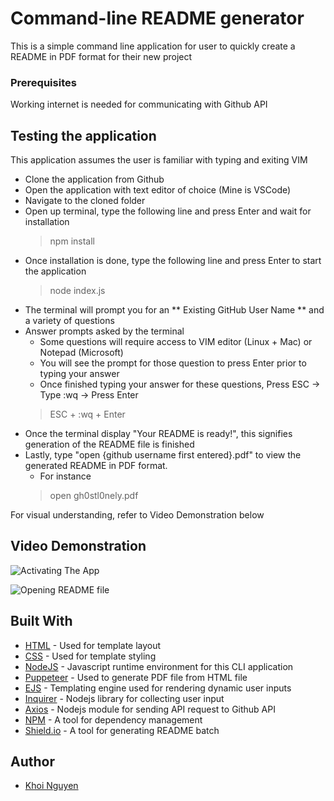 # Command-line README generator

This is a simple command line application for user to quickly create a README in PDF format for their new project

### Prerequisites

Working internet is needed for communicating with Github API

## Testing the application
This application assumes the user is familiar with typing and exiting VIM

* Clone the application from Github
* Open the application with text editor of choice (Mine is VSCode)
* Navigate to the cloned folder
* Open up terminal, type the following line and press Enter and wait for installation
    > npm install
* Once installation is done, type the following line and press Enter to start the application
    > node index.js
* The terminal will prompt you for an ** Existing GitHub User Name ** and a variety of questions
* Answer prompts asked by the terminal
  * Some questions will require access to VIM editor (Linux + Mac) or Notepad (Microsoft)
  * You will see the prompt for those question to press Enter prior to typing your answer
  * Once finished typing your answer for these questions, Press ESC -> Type :wq -> Press Enter
  > ESC + :wq + Enter
* Once the terminal display "Your README is ready!", this signifies generation of the README file is finished
* Lastly, type "open {github username first entered}.pdf" to view the generated README in PDF format. 
  * For instance
  > open gh0stl0nely.pdf

For visual understanding, refer to Video Demonstration below

## Video Demonstration
![Activating The App](gifs/activateApp.gif)

![Opening README file](gifs/openPDF.gif)

## Built With

* [HTML](https://developer.mozilla.org/en-US/docs/Web/HTML) - Used for template layout
* [CSS](https://www.w3.org/Style/CSS/Overview.en.html) - Used for template styling
* [NodeJS](https://nodejs.org/en/) - Javascript runtime environment for this CLI application
* [Puppeteer](https://pptr.dev/) - Used to generate PDF file from HTML file
* [EJS](https://ejs.co/) - Templating engine used for rendering dynamic user inputs
* [Inquirer](https://www.npmjs.com/package/inquirer) - Nodejs library for collecting user input
* [Axios](https://github.com/axios/axios) - Nodejs module for sending API request to Github API
* [NPM](https://www.npmjs.com/) - A tool for dependency management 
* [Shield.io](https://shields.io/) - A tool for generating README batch

## Author

* [Khoi Nguyen](https://github.com/gh0stl0nely)
